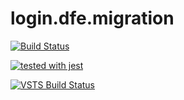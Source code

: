 # login.dfe.migration

[![Build Status](https://travis-ci.org/DFE-Digital/login.dfe.migration.svg?branch=master)](https://travis-ci.org/DFE-Digital/login.dfe.migration)

[![tested with jest](https://img.shields.io/badge/tested_with-jest-99424f.svg)](https://github.com/facebook/jest)

[![VSTS Build Status](https://sfa-gov-uk.visualstudio.com/_apis/public/build/definitions/aa44e142-c0ac-4ace-a6b2-0d9a3f35d516/708/badge)](https://sfa-gov-uk.visualstudio.com/DfE%20New%20Secure%20Access/_build/index?definitionId=708&_a=completed)
